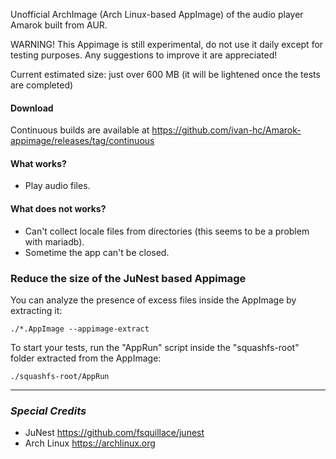 Unofficial ArchImage (Arch Linux-based AppImage) of the audio player Amarok built from AUR. 

WARNING! This Appimage is still experimental, do not use it daily except for testing purposes. Any suggestions to improve it are appreciated! 

Current estimated size: just over 600 MB (it will be lightened once the tests are completed)

#### Download
Continuous builds are available at https://github.com/ivan-hc/Amarok-appimage/releases/tag/continuous

#### What works?
- Play audio files.

#### What does not works?
- Can't collect locale files from directories (this seems to be a problem with mariadb).
- Sometime the app can't be closed.

### Reduce the size of the JuNest based Appimage
You can analyze the presence of excess files inside the AppImage by extracting it:

    ./*.AppImage --appimage-extract
To start your tests, run the "AppRun" script inside the "squashfs-root" folder extracted from the AppImage:

    ./squashfs-root/AppRun

-------------------------
### *Special Credits*
- JuNest https://github.com/fsquillace/junest
- Arch Linux https://archlinux.org
